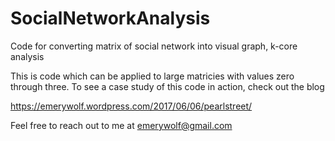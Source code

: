 # SocialNetworkAnalysis
Code for converting matrix of social network into visual graph, k-core analysis

This is code which can be applied to large matricies with values zero through three. To see a case study of this code in action,
check out the blog 

https://emerywolf.wordpress.com/2017/06/06/pearlstreet/

Feel free to reach out to me at emerywolf@gmail.com
